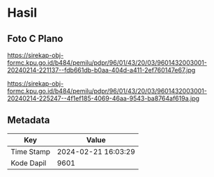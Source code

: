 # Hasil

## Foto C Plano

https://sirekap-obj-formc.kpu.go.id/b484/pemilu/pdpr/96/01/43/20/03/9601432003001-20240214-221137--fdb661db-b0aa-404d-a411-2ef760147e67.jpg

https://sirekap-obj-formc.kpu.go.id/b484/pemilu/pdpr/96/01/43/20/03/9601432003001-20240214-225247--4f1ef185-4069-46aa-9543-ba8764af619a.jpg


## Metadata

| Key        | Value               |
| ---------- | ------------------- |
| Time Stamp | 2024-02-21 16:03:29 |
| Kode Dapil | 9601                |




